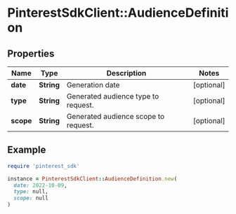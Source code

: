 # PinterestSdkClient::AudienceDefinition

## Properties

| Name | Type | Description | Notes |
| ---- | ---- | ----------- | ----- |
| **date** | **String** | Generation date | [optional] |
| **type** | **String** | Generated audience type to request. | [optional] |
| **scope** | **String** | Generated audience scope to request. | [optional] |

## Example

```ruby
require 'pinterest_sdk'

instance = PinterestSdkClient::AudienceDefinition.new(
  date: 2022-10-09,
  type: null,
  scope: null
)
```

